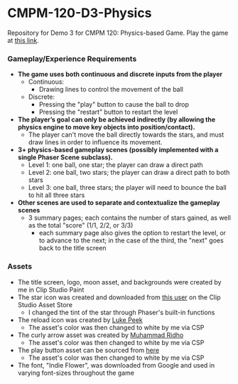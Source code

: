 # CMPM-120-D3-Physics
Repository for Demo 3 for CMPM 120: Physics-based Game.
Play the game at [this link](https://mli254.github.io/CMPM-120-D3-Physics/).

### Gameplay/Experience Requirements
- **The game uses both continuous and discrete inputs from the player**
    - Continuous:
        - Drawing lines to control the movement of the ball
    - Discrete: 
        - Pressing the "play" button to cause the ball to drop
        - Pressing the "restart" button to restart the level
- **The player’s goal can only be achieved indirectly (by allowing the physics engine to move key objects into position/contact).**
    - The player can't move the ball directly towards the stars, and must draw lines in order to influence its movement.
- **3+ physics-based gameplay scenes (possibly implemented with a single Phaser Scene subclass).**
    - Level 1: one ball, one star; the player can draw a direct path
    - Level 2: one ball, two stars; the player can draw a direct path to both stars
    - Level 3: one ball, three stars; the player will need to bounce the ball to hit all three stars
- **Other scenes are used to separate and contextualize the gameplay scenes**
    - 3 summary pages; each contains the number of stars gained, as well as the total "score" (1/1, 2/2, or 3/3)
        - each summary page also gives the option to restart the level, or to advance to the next; in the case of the third, the "next" goes back to the title screen

### Assets
- The title screen, logo, moon asset, and backgrounds were created by me in Clip Studio Paint
- The star icon was created and downloaded from [this user](https://assets.clip-studio.com/ja-jp/detail?id=1611768) on the Clip Studio Asset Store
    - I changed the tint of the star through Phaser's built-in functions
- The reload icon was created by [Luke Peek](https://thenounproject.com/icon/arrow-restart-743886/)
    - The asset's color was then changed to white by me via CSP
- The curly arrow asset was created by [Muhammad Ridho](https://www.flaticon.com/free-icon/curved-arrow_4274640)
    - The asset's color was then changed to white by me via CSP
- The play button asset can be sourced from [here](https://www.flaticon.com/free-icon/play-button_375)
    - The asset's color was then changed to white by me via CSP
- The font, "Indie Flower", was downloaded from Google and used in varying font-sizes throughout the game